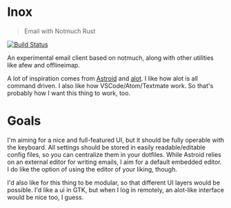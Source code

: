 # Inox

> Email with Notmuch Rust

[![Build Status](https://travis-ci.org/vhdirk/inox.svg?branch=master)](https://travis-ci.org/vhdirk/inox)

An experimental email client based on notmuch, along with other utilities like
afew and offlineimap.

A lot of inspiration comes from [Astroid](https://github.com/astroidmail/astroid) and [alot](https://github.com/pazz/alot).
I like how alot is all command driven. I also like how VSCode/Atom/Textmate work.
So that's probably how I want this thing to work, too.

# Goals
I'm aiming for a nice and full-featured UI, but it should be fully operable with the keyboard.
All settings should be stored in easily readable/editable config files, so you
can centralize them in your dotfiles.
While Astroid relies on an external editor for writing emails, I aim for a
default embedded editor. I do like the option of using the editor of your liking, though.

I'd also like for this thing to be modular, so that different UI layers
would be possible. I'd like a ui in GTK, but when I log in remotely, an alot-like
interface would be nice too, I guess.


